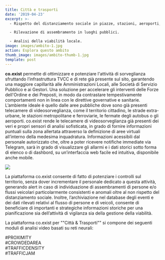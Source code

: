 ```yaml
---
title: Città e trasporti
date: '2019-04-23'
excerpt: >-
  - Rispetto del distanziamento sociale in piazze, stazioni, aeroporti, ecc..

  - Rilevazione di assembramento in luoghi pubblici.

  - Analisi della viabilità locale.
image: images/ambito-1.jpg
action: Esplora questo ambito
thumb_image: images/ambito-thumb-1.jpg
template: post
---
```


**co.exist** permette di ottimizzare e potenziare l'attività di sorveglianza sfruttando l’infrastruttura TVCC e di rete già presente sul sito, garantendo una maggiore capillarità alle Amministrazioni Locali, alle Società di Servizio Pubblico e ai Gestori. Una soluzione per accelerare gli interventi delle Forze dell'Ordine e dei Preposti, in modo da contrastare tempestivamente comportamenti non in linea con le direttive governative e sanitarie.  
L’ambiente ideale è quello dalle aree pubbliche dove sono già presenti telecamere di videosorveglianza, come il territorio cittadino, le strade extra-urbane, le stazioni metropolitane e ferroviarie, le fermate degli autobus o gli aeroporti.
co.exist rende le telecamere di videosorveglianza già presenti dei veri e propri sensori di analisi sofisticata, in grado di fornire informazioni puntuali sulla zona allertata attraverso la definizione di aree virtuali all’interno della medesima inquadratura. Informazioni acessibili dal personale autorizzato che, oltre a poter ricevere notifiche immediate via Telegram, sarà in grado di visualizzare gli allarmi e i dati storici sotto forma di elenco o di dashbord, su un’interfaccia web facile ed intuitiva, disponibile anche mobile.

<img src="/images/icone_city_transportations_coexist.png" class="ambiti" />

La piattaforma co.exist consente di fatto di potenziare i controlli sul territorio, senza dover incrementare il personale dedicato a questa attività, generando alert in caso di individuazione di assembramenti di persone e/o flussi veicolari particolarmente consistenti e anomali oltre al non rispetto del distanziamento sociale. Inoltre, l’archiviazione nel database degli eventi e dei dati rilevati relativi al flusso di persone e di veicoli, consente di beneficiare di importanti e strategiche informazioni storiche per una pianificazione sia dell’attività di vigilanza sia della gestione della viabilità.

La piattaforma co.exist per ""Città & Trasporti"" si compone dei seguenti moduli di analisi video basati su reti neurali:

\#PROXIMITY<br/>
\#CROWDEDAREA<br/>
\#TRAFFICDENSITY<br/>
\#TRAFFICJAM
